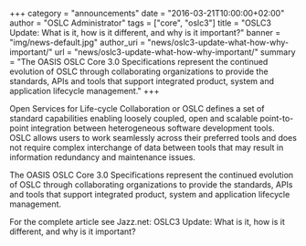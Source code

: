 +++
category = "announcements"
date = "2016-03-21T10:00:00+02:00"
author = "OSLC Administrator"
tags = ["core", "oslc3"]
title = "OSLC3 Update: What is it, how is it different, and why is it important?"
banner = "img/news-default.jpg"
author_uri = "news/oslc3-update-what-how-why-important/"
url = "news/oslc3-update-what-how-why-important/"
summary = "The OASIS OSLC Core 3.0 Specifications represent the continued evolution of OSLC through collaborating organizations to provide the standards, APIs and tools that support integrated product, system and application lifecycle management."
+++

Open Services for Life-cycle Collaboration or OSLC defines a set of standard capabilities enabling loosely coupled, open and scalable point-to-point integration between heterogeneous software development tools. OSLC allows users to work seamlessly across their preferred tools and does not require complex interchange of data between tools that may result in information redundancy and maintenance issues.

The OASIS OSLC Core 3.0 Specifications represent the continued evolution of OSLC through collaborating organizations to provide the standards, APIs and tools that support integrated product, system and application lifecycle management.

For the complete article see Jazz.net: OSLC3 Update: What is it, how is it different, and why is it important?

